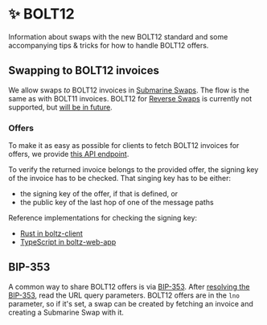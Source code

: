 # ✨ BOLT12

Information about swaps with the new BOLT12 standard and some accompanying
tips & tricks for how to handle BOLT12 offers.

## Swapping to BOLT12 invoices

We allow swaps _to_ BOLT12 invoices in [Submarine Swaps](lifecycle.md#normal-submarine-swaps). The flow is the same as with BOLT11 invoices. BOLT12 for [Reverse Swaps](lifecycle.md#reverse-submarine-swaps) is currently not supported, but [will be in future](https://github.com/BoltzExchange/boltz-backend/issues/708).

### Offers

To make it as easy as possible for clients to fetch BOLT12 invoices for offers, we provide [this API endpoint](https://api.boltz.exchange/swagger#/Lightning/post_lightning__currency__bolt12_fetch).

To verify the returned invoice belongs to the provided offer, the signing key of the invoice has to be checked. That singing key has to be either:

* the signing key of the offer, if that is defined, or
* the public key of the last hop of one of the message paths

Reference implementations for checking the signing key:

* [Rust in boltz-client](https://github.com/BoltzExchange/boltz-client/blob/63a2bdd8a7729d45fe0c9b7a016a847bc5a83976/lightning/lib/bolt12/src/lib.rs#L113)
* [TypeScript in boltz-web-app](https://github.com/BoltzExchange/boltz-web-app/blob/f94e7cdb31946ccbc4bd5d2f4f29086ca63c7335/src/utils/invoice.ts#L261)

## BIP-353

A common way to share BOLT12 offers is via [BIP-353](https://github.com/bitcoin/bips/blob/master/bip-0353.mediawiki). After [resolving the BIP-353](https://github.com/bitcoin/bips/blob/master/bip-0353.mediawiki#resolution), read the URL query parameters. BOLT12 offers are in the `lno` parameter, so if it's set, a swap can be created by fetching an invoice and creating a Submarine Swap with it.
